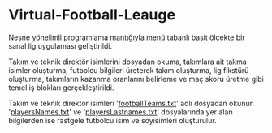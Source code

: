 # Virtual-Football-Leauge 
Nesne yönelimli programlama mantığıyla menü tabanlı basit ölçekte bir sanal lig uygulaması geliştirildi.

Takım  ve teknik direktör isimlerini dosyadan okuma, takımlara ait takma isimler oluşturma, futbolcu bilgileri üreterek takım oluşturma, lig fikstürü oluşturma, takımların kazanma oranlarını belirleme ve maç skoru üretme gibi temel iş blokları gerçekleştirildi.

Takım ve teknik direktör isimleri '[footballTeams.txt](https://github.com/elifkapln/Virtual-Football-Leauge/files/8884783/footballTeams.txt)' adlı dosyadan okunur. '[playersNames.txt](https://github.com/elifkapln/Virtual-Football-Leauge/files/8884790/playersNames.txt)' ve '[playersLastnames.txt](https://github.com/elifkapln/Virtual-Football-Leauge/files/8884791/playersLastnames.txt)' dosyalarında yer alan bilgilerden ise rastgele futbolcu isim ve soyisimleri oluşturulur.
